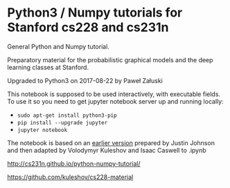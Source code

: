 # Python3 / Numpy tutorials for Stanford cs228 and cs231n

General Python and Numpy tutorial.

Preparatory material for the probabilistic graphical models and the deep learning classes at Stanford.


Upgraded to Python3 on 2017-08-22 by Paweł Załuski

This notebook is supposed to be used interactively, with executable fields. To use it so you need to get jupyter notebook server up and running locally:

* `sudo apt-get install python3-pip`
* `pip install --upgrade jupyter`
* `jupyter notebook`

The notebook is based on an [earlier version](http://cs231n.github.io/python-numpy-tutorial/) prepared by Justin Johnson and then adapted by Volodymyr Kuleshov and Isaac Caswell to .ipynb

http://cs231n.github.io/python-numpy-tutorial/

https://github.com/kuleshov/cs228-material
